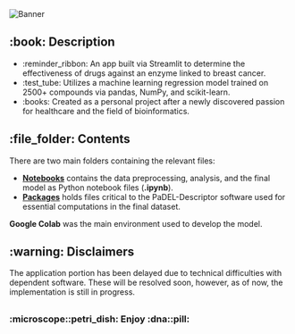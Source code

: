 <!DOCTYPE html>
<html>
<head>
  <meta charset="UTF-8">
</head>
<body>
  <img src="" alt="Banner"/>
  
  <h2>:book: Description</h2>
  <ul>
    <li>:reminder_ribbon: An app built via Streamlit to determine the effectiveness of drugs against an enzyme linked to breast cancer.</li>
    <li>:test_tube: Utilizes a machine learning regression model trained on 2500+ compounds via pandas, NumPy, and scikit-learn.</li>
    <li>:books: Created as a personal project after a newly discovered passion for healthcare and the field of bioinformatics.</li>
  </ul>

  <h2>:file_folder: Contents</h2>
  <p>There are two main folders containing the relevant files:</p>
  <ul>
    <li><strong><a href="https://github.com/AK-147/Drug-Discovery/tree/main/Notebooks">Notebooks</a></strong> contains the data preprocessing, analysis, and the final model as Python notebook files (<strong>.ipynb</strong>).</li>
    <li><strong><a href="https://github.com/AK-147/Drug-Discovery/tree/main/Packages">Packages</a></strong> holds files critical to the PaDEL-Descriptor software used for essential computations in the final dataset.</li>
  </ul>
  <p><strong>Google Colab</strong> was the main environment used to develop the model.</p>
  
  <h2>:warning: Disclaimers</h2>
  <p>
    The application portion has been delayed due to technical difficulties with dependent software. These will be resolved soon, however, as of now, the implementation is still in progress.
  </p>
  <h2></h2>
  <h3>:microscope::petri_dish: Enjoy :dna::pill:</h3>
</body>
</html>
